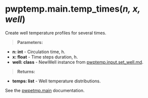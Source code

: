 # pwptemp.main.temp_times(*n, x, well*) #

Create well temperature profiles for several times.

> **Parameters:**
* **n: int** - Circulation time, h.
* **x: float** - Time steps duration, h.
* **well: class** - NewWell instance from [pwptemp.input.set_well.md](https://github.com/pro-well-plan/pwptemp/blob/master/docs/pwptemp.input.set_well.md).

> **Returns:**
* **temps: list** - Well temperature distributions.


See the [pwpetmp.main](https://github.com/pro-well-plan/pwptemp/blob/master/docs/pwptemp.main.md) documentation.

